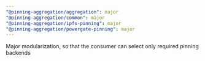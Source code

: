 ```yaml
---
"@pinning-aggregation/aggregation": major
"@pinning-aggregation/common": major
"@pinning-aggregation/ipfs-pinning": major
"@pinning-aggregation/powergate-pinning": major
---
```


Major modularization, so that the consumer can select only required pinning backends
